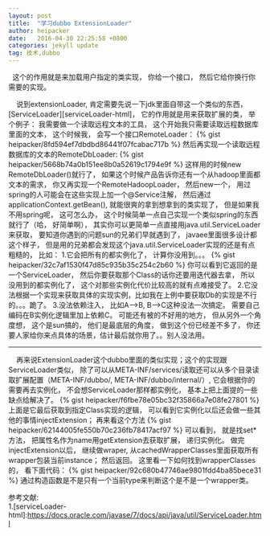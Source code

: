 ```yaml
---
layout: post
title:  "学习dubbo ExtensionLoader"
author: heipacker
date:   2016-04-30 22:25:58 +0800
categories: jekyll update
tag: 技术,dubbo
---
```

&nbsp;&nbsp;这个的作用就是来加载用户指定的类实现， 你给一个接口， 然后它给你换行你需要的实现。


&nbsp;&nbsp;&nbsp;&nbsp;说到extensionLoader, 肯定需要先说一下jdk里面自带这一个类似的东西， [ServiceLoader][serviceLoader-html]， 它的作用就是用来获取扩展的类， 举个例子： 我需要做一个读取远程文本的工具， 这个开始我只需要读取远程数据库里面的文本， 这个时候我， 会写一个接口RemoteLoader：
{% gist heipacker/8fd594ef7dbdbd86441f07fcabac717b  %}
然后再实现一个读取远程数据库的文本的RemoteDbLoader:
{% gist heipacker/5668b74a0b151ee8b0a52619c1794e9f  %}
这样用的时候new RemoteDbLoader()就行了， 如果这个时候产品告诉你还有一个从hadoop里面都文本的需求， 你又再实现一个RemoteHadoopLoader， 然后new一个， 用过spring的人可能会在这些实现上加一个@Service注解， 然后通过applicationContext.getBean(), 就能很爽的拿到想拿到的类实现了， 但是如果我不用spring呢， 这可怎么办， 这个时候简单一点自己实现一个类似spring的东西就行了（哈， 好简单啊）， 其实你可以更简单一点直接用java.util.ServiceLoader来获取， 要知道你遇到的问题sun的兄弟们早就遇到了， javaee里面很多设计都这个样子， 但是用的兄弟都会发现这个java.util.ServiceLoader实现的还是有点粗糙的， 比如：
1.它会把所有的都实例化了， 计算你没用到。。。
{% gist heipacker/32c7af1530f47d85c935b35c254c2b60  %}
你可以看到它返回的是一个ServiceLoader， 然后你要获取那个Class的话你还要用迭代器去拿， 所以没用到的都实例化了， 这个对那些实例化代价比较高的就有点难接受了。
2.它没法根据一个实现来获取具体的实现实例，比如我在上例中要获取Db的实现是不行的。。。跪了。
3.没法依赖注入， 比如A-->B, B-->C这种没法一次搞定。 需要自己编码在B实例化逻辑里加上依赖C。
可能还有被的不好用的地方， 但从另外一个角度想， 这个是sun搞的， 他们是最底层的角度， 做到这个份已经差不多了， 你还要人家给你来点具体的场景，估计最后就你用了。。别人没法用。


----------


&nbsp;&nbsp;&nbsp;&nbsp;再来说ExtensionLoader这个dubbo里面的类似实现；这个的实现跟ServiceLoader类似， 除了可以从META-INF/services/读取还可以从多个目录读取扩展配置（META-INF/dubbo/, META-INF/dubbo/internal/）, 它会根据你的需要再去实例化， 不会想ServiceLoader那样都实例化， 基本上把上面提的一些缺点给解决了。
{% gist heipacker/f6fbe78e05bc32f35866a7e08fe27801  %}
上面是它最后获取到指定Class实现的逻辑， 可以看到它实例化以后还会做一些其他的事情injectExtension； 再来看这个方法
{% gist heipacker/62144005fe550b70c236fb78417acf97  %}
可以看到， 就是找set*方法， 把属性名作为name用getExtension去获取扩展， 递归实例化。
做完injectExtension以后， 继续做wraper, 从cachedWrapperClasses里面获取所有wrapper包装当前instance； 然后返回。
这里看一下如何找到wrapperClasses的， 看下面代码：
{% gist heipacker/92c680b47746ae9801fdd4ba85bece31  %}
通过构造函数是不是只有一个当前type来判断这个是不是一个wrapper类。

参考文献:<br/>
1.[serviceLoader-html]:https://docs.oracle.com/javase/7/docs/api/java/util/ServiceLoader.html

[byte-buddy-benmark]: http://bytebuddy.net/#/tutorial
